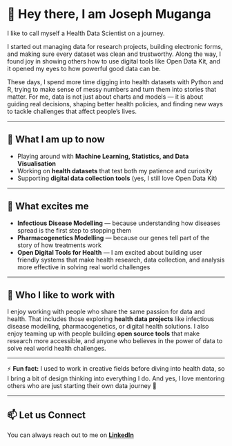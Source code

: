 # 👋 Hey there, I am Joseph Muganga  

I like to call myself a Health Data Scientist on a journey.  

I started out managing data for research projects, building electronic forms, and making sure every dataset was clean and trustworthy. Along the way, I found joy in showing others how to use digital tools like Open Data Kit, and it opened my eyes to how powerful good data can be.  

These days, I spend more time digging into health datasets with Python and R, trying to make sense of messy numbers and turn them into stories that matter. For me, data is not just about charts and models — it is about guiding real decisions, shaping better health policies, and finding new ways to tackle challenges that affect people’s lives.  

---

## 🔭 What I am up to now  
- Playing around with **Machine Learning, Statistics, and Data Visualisation**  
- Working on **health datasets** that test both my patience and curiosity  
- Supporting **digital data collection tools** (yes, I still love Open Data Kit)  

---

## 🧭 What excites me  
- **Infectious Disease Modelling** — because understanding how diseases spread is the first step to stopping them  
- **Pharmacogenetics Modelling** — because our genes tell part of the story of how treatments work
- **Open Digital Tools for Health** — I am excited about building user friendly systems that make health research, data collection, and analysis more effective in solving real world challenges  


---

## 🤝 Who I like to work with  
I enjoy working with people who share the same passion for data and health. That includes those exploring **health data projects** like infectious disease modelling, pharmacogenetics, or digital health solutions. I also enjoy teaming up with people building **open source tools** that make research more accessible, and anyone who believes in the power of data to solve real world health challenges.  

---

⚡ **Fun fact:** I used to work in creative fields before diving into health data, so I bring a bit of design thinking into everything I do. And yes, I love mentoring others who are just starting their own data journey 🚀  

---

## 📫 Let us Connect  
You can always reach out to me on **[LinkedIn](https://www.linkedin.com/in/joseph-muganga544/)**  
